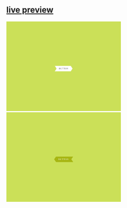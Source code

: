 ## [live preview](https://wojciech-lasota.github.io/css-course/custom_shape_button)


<p float="left">
  <img src=Screenshots/1.png width="300" />
  <img src=Screenshots/2.png width="300" />
</p>
